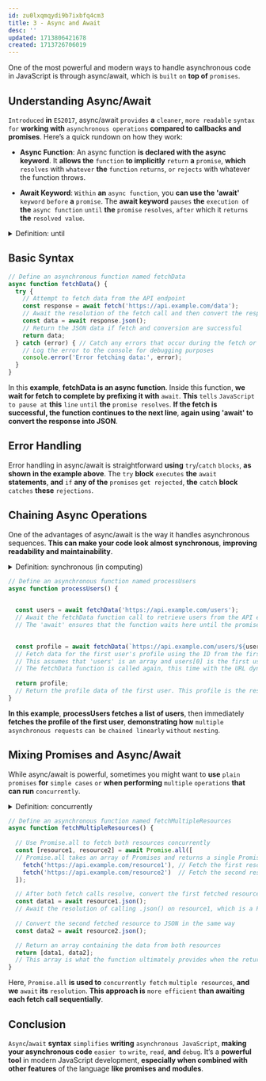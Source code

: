 ```yaml
---
id: zu0lxqmqydi9b7ixbfq4cm3
title: 3 - Async and Await
desc: ''
updated: 1713806421678
created: 1713726706019
---
```


One of the most powerful and modern ways to handle asynchronous code in JavaScript is through async/await, which is `built` `on` **top of** `promises`.

## Understanding Async/Await

`Introduced` **in** `ES2017`, async/await `provides` **a** `cleaner`, `more readable` `syntax for` **working with** `asynchronous operations` **compared to callbacks and promises**. Here’s a quick rundown on how they work:

- **Async Function**: An async function **is declared with the async keyword**. It **allows the** `function` **to implicitly** `return` **a** `promise`, **which** `resolves` with `whatever` **the** `function` `returns`, `or` `rejects` with whatever the function throws.

- **Await Keyword**: `Within` **an** `async function`, you **can use the 'await'** `keyword` `before` **a** `promise`. The **await keyword** `pauses` **the** `execution of` **the** `async function` `until` **the** `promise` `resolves`, `after` which it `returns` **the** `resolved value`.



<!-- start of 'until' section -->
<details>
    <summary>Definition: until</summary>

#
"Until" **is used to show when** `something will` `continue` `to happen` **or** `be true`, `stopping at` **a** `specific time` **or** `event`. For example, "You need to wait here until I come back" means you keep waiting here and stop when I return.

---
</details>
<!-- end of 'until' section -->



## Basic Syntax

```javascript
// Define an asynchronous function named fetchData
async function fetchData() {
  try {
    // Attempt to fetch data from the API endpoint
    const response = await fetch('https://api.example.com/data');
    // Await the resolution of the fetch call and then convert the response to JSON
    const data = await response.json();
    // Return the JSON data if fetch and conversion are successful
    return data;
  } catch (error) { // Catch any errors that occur during the fetch or conversion process
    // Log the error to the console for debugging purposes
    console.error('Error fetching data:', error);
  }
}
```

In this **example**, **fetchData is an async function**. Inside this function, **we wait for fetch to complete by prefixing it with** `await`. **This** `tells` `JavaScript` `to pause at` **this** `line` `until` **the** `promise resolves`. **If the fetch is successful, the function continues to the next line**, **again using 'await' to convert the response into JSON**.

## Error Handling

Error handling in async/await is straightforward **using** `try`/`catch` `blocks`, **as shown in the example above**. The `try` **block** `executes` **the** `await` **statements**, **and** `if` **any of the** `promises` `get rejected`, **the** `catch` **block** `catches` **these** `rejections`.

## Chaining Async Operations

One of the advantages of async/await is the way it handles asynchronous sequences. **This can make your code look almost synchronous**, **improving readability and maintainability**.



<!-- start of 'synchronous' section -->
<details>
    <summary>Definition: synchronous (in computing)</summary>

#
**In computing**, **synchronous means that** `operations` `happen` `one after` `another`. **Each operation must be completed before the next one starts**, **causing the program to wait until the task is finished before moving on to the next task**.

---
</details>
<!-- end of 'synchronous' section -->



```javascript
// Define an asynchronous function named processUsers
async function processUsers() {

  
  const users = await fetchData('https://api.example.com/users');
  // Await the fetchData function call to retrieve users from the API endpoint
  // The 'await' ensures that the function waits here until the promise resolves with the data
  

  const profile = await fetchData(`https://api.example.com/users/${users[0].id}`);
  // Fetch data for the first user's profile using the ID from the first user in the list
  // This assumes that 'users' is an array and users[0] is the first user object
  // The fetchData function is called again, this time with the URL dynamically constructed to include the first user's ID
  
  return profile;
  // Return the profile data of the first user. This profile is the resolved value of the promise returned by processUsers when it is called
}
```

**In this example**, **processUsers fetches a list of users**, then immediately **fetches the profile of the first user**, **demonstrating how** `multiple` `asynchronous requests` `can be` `chained linearly` `without` `nesting`.

## Mixing Promises and Async/Await

While async/await is powerful, sometimes you might want to **use** `plain promises` **for** `simple cases` `or` **when performing** `multiple` `operations` **that can run** `concurrently`.



<!-- start of 'concurrently' section -->
<details>
    <summary>Definition: concurrently</summary>

#
**Concurrently means** `things` `happening` `at` **the** `same time`. **In computing**, it **refers to multiple tasks or processes running simultaneously or in an overlapping manner to increase efficiency**.

---
</details>
<!-- end of 'concurrently' section -->



```javascript
// Define an asynchronous function named fetchMultipleResources
async function fetchMultipleResources() {
  
  // Use Promise.all to fetch both resources concurrently
  const [resource1, resource2] = await Promise.all([
  // Promise.all takes an array of Promises and returns a single Promise that resolves when all of the input Promises have resolved
    fetch('https://api.example.com/resource1'), // Fetch the first resource from the API
    fetch('https://api.example.com/resource2')  // Fetch the second resource from the API
  ]);

  // After both fetch calls resolve, convert the first fetched resource to JSON
  const data1 = await resource1.json();
  // Await the resolution of calling .json() on resource1, which is a Promise that resolves with the parsed JSON
  
  // Convert the second fetched resource to JSON in the same way
  const data2 = await resource2.json();

  // Return an array containing the data from both resources
  return [data1, data2];
  // This array is what the function ultimately provides when the returned Promise resolves
}
```

Here, `Promise.all` **is used to** `concurrently fetch` `multiple resources`, **and we** `await` **its** `resolution`. **This approach is** `more efficient` **than awaiting each fetch call sequentially**.

## Conclusion

`Async`/`await` **syntax** `simplifies` **writing** `asynchronous JavaScript`, **making your asynchronous code** `easier to` `write`, `read`, **and** `debug`. It’s a **powerful tool** in modern JavaScript development, **especially when combined with other features** of the language **like promises and modules**.